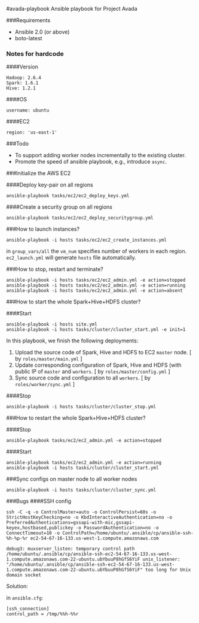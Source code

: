 #avada-playbook
Ansible playbook for Project Avada

###Requirements

* Ansible 2.0 (or above)
* boto-latest

### Notes for hardcode
####Version
    
    Hadoop: 2.6.4
    Spark: 1.6.1
    Hive: 1.2.1


####OS
    
    username: ubuntu

####EC2
    
    region: 'us-east-1'

###Todo

* To support adding worker nodes incrementally to the existing cluster.
* Promote the speed of ansible playbook, e.g., introduce `async`.

###Initialize the AWS EC2

####Deploy key-pair on all regions

    ansible-playbook tasks/ec2/ec2_deploy_keys.yml

####Create a security group on all regions
  
    ansible-playbook tasks/ec2/ec2_deploy_securitygroup.yml

###How to launch instances?
  
    ansible-playbook -i hosts tasks/ec2/ec2_create_instances.yml

in `group_vars/all` the `vm_num` specifies number of workers in each region. `ec2_launch.yml` will generate `hosts` file automatically.

###How to stop, restart and terminate?

    ansible-playbook -i hosts tasks/ec2/ec2_admin.yml -e action=stopped
    ansible-playbook -i hosts tasks/ec2/ec2_admin.yml -e action=running
    ansible-playbook -i hosts tasks/ec2/ec2_admin.yml -e action=absent

###How to start the whole Spark+Hive+HDFS cluster?

####Start

    ansible-playbook -i hosts site.yml
    ansible-playbook -i hosts tasks/cluster/cluster_start.yml -e init=1

In this playbook, we finish the following deployments:

1. Upload the source code of Spark, Hive and HDFS to EC2 `master` node. [ by `roles/master/main.yml` ]
2. Update corresponding configuration of Spark, Hive and HDFS (with public IP of `master` and `workers`. [ by `roles/master/config.yml` ]
3. Sync source code and configuration to all `workers`. [ by `roles/worker/sync.yml` ]

####Stop

    ansible-playbook -i hosts tasks/cluster/cluster_stop.yml

###How to restart the whole Spark+Hive+HDFS cluster?

####Stop

    ansible-playbook tasks/ec2/ec2_admin.yml -e action=stopped

####Start
    
    ansible-playbook tasks/ec2/ec2_admin.yml -e action=running
    ansible-playbook -i hosts tasks/cluster/cluster_start.yml

###Sync configs on master node to all worker nodes

    ansible-playbook -i hosts tasks/cluster/cluster_sync.yml

###Bugs
####SSH config
    
    ssh -C -q -o ControlMaster=auto -o ControlPersist=60s -o StrictHostKeyChecking=no -o KbdInteractiveAuthentication=no -o PreferredAuthentications=gssapi-with-mic,gssapi-keyex,hostbased,publickey -o PasswordAuthentication=no -o ConnectTimeout=10 -o ControlPath=/home/ubuntu/.ansible/cp/ansible-ssh-%h-%p-%r ec2-54-67-16-133.us-west-1.compute.amazonaws.com
    
    debug3: muxserver_listen: temporary control path /home/ubuntu/.ansible/cp/ansible-ssh-ec2-54-67-16-133.us-west-1.compute.amazonaws.com-22-ubuntu.ubYbuuP8hGfS6YiF unix_listener: "/home/ubuntu/.ansible/cp/ansible-ssh-ec2-54-67-16-133.us-west-1.compute.amazonaws.com-22-ubuntu.ubYbuuP8hGfS6YiF" too long for Unix domain socket

Solution:

in `ansible.cfg`:

    [ssh_connection]
    control_path = /tmp/%%h-%%r
    



